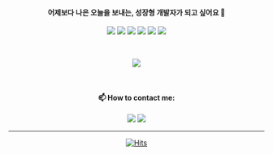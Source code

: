 <div align="center">
<h4>
어제보다 나은 오늘을 보내는, 성장형 개발자가 되고 싶어요 👋 
</h4>
<p>
<img src="https://img.shields.io/badge/iOS-ffffff?style=flat-square&logo=iOS&logoColor=000000"/></a> 
<img src="https://img.shields.io/badge/Swift-F05138?style=flat-square&logo=Swift&logoColor=FFFFFF"/></a> 
<img src="https://img.shields.io/badge/SwiftUI-0078D4?style=flat-square&logo=Swift&logoColor=FFFFFF"/></a> 
<img src="https://img.shields.io/badge/Xcode-147EFB?style=flat-square&logo=Xcode&logoColor=FFFFFF"/></a> 
<img src="https://img.shields.io/badge/Git-F05032?style=flat-square&logo=Git&logoColor=FFFFFF"/></a> 
<img src="https://img.shields.io/badge/Firebase-FFCA28?style=flat-square&logo=Firebase&logoColor=000000"/></a>
<p>
<br>
  
![](https://github-readme-stats-eta-ten-40.vercel.app/api?username=shin-jae-uk&include_all_commits=true&custom_title=Jay's&nbsp;GitHub&nbsp;👀&show_icons=true&theme=transparent)

<br>
<h4>
📫 How to contact me: 
</h4>

<img src="https://img.shields.io/badge/shinju1412@gmail.com-EA4335?style=flat-square&logo=Gmail&logoColor=FFFFFF"/></a> <a href="https://www.linkedin.com/in/jaeuk-shin/" target="_blank"><img src="https://img.shields.io/badge/ Jay Shin-0A66C2?style=flat-square&logo=LinkedIn&logoColor=FFFFFF"/></a>

---

[![Hits](https://hits.seeyoufarm.com/api/count/incr/badge.svg?url=https%3A%2F%2Fgithub.com%2Fshin-jae-uk&count_bg=%23B0C6E6&title_bg=%23555555&icon=github.svg&icon_color=%23E7E7E7&title=hits&edge_flat=false)](https://hits.seeyoufarm.com)

</div>
